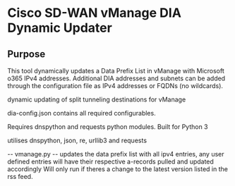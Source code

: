 # Cisco SD-WAN vManage DIA Dynamic Updater

## Purpose
This tool dynamically updates a Data Prefix List in vManage with Microsoft o365 IPv4 addresses.
Additional DIA addresses and subnets can be added through the configuration file as IPv4 addresses or FQDNs (no wildcards).


dynamic updating of split tunneling destinations for vManage

dia-config.json contains all required configurables.

Requires dnspython and requests python modules.
Built for Python 3

utilises dnspython, json, re, urllib3 and requests

-- vmanage.py --
updates the data prefix list with all ipv4 entries, any user defined entries will have their respective a-records pulled and updated accordingly
Will only run if theres a change to the latest version listed in the rss feed.